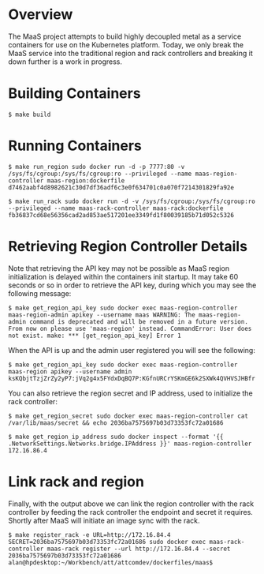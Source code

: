 Overview
==================

The MaaS project attempts to build highly decoupled metal as a service containers for use on the Kubernetes platform.  Today, we only break the MaaS service into the traditional region and rack controllers and breaking it down further is a work in progress.

Building Containers
===================

`
$ make build
`

Running Containers
==================

`
$ make run_region
sudo docker run -d -p 7777:80 -v /sys/fs/cgroup:/sys/fs/cgroup:ro --privileged --name maas-region-controller maas-region:dockerfile
d7462aabf4d8982621c30d7df36adf6c3e0f634701c0a070f7214301829fa92e
`

`
$ make run_rack
sudo docker run -d -v /sys/fs/cgroup:/sys/fs/cgroup:ro --privileged --name maas-rack-controller maas-rack:dockerfile	
fb36837cd68e56356cad2ad853ae517201ee3349fd1f80039185b71d052c5326
`

Retrieving Region Controller Details
====================================

Note that retrieving the API key may not be possible as MaaS region initialization is
delayed within the containers init startup.  It may take 60 seconds or so in order
to retrieve the API key, during which you may see the following message:

`
$ make get_region_api_key
sudo docker exec maas-region-controller maas-region-admin apikey --username maas
WARNING: The maas-region-admin command is deprecated and will be removed in a future version. From now on please use 'maas-region' instead.
CommandError: User does not exist.
make: *** [get_region_api_key] Error 1
`

When the API is up and the admin user registered you will see the following:

`
$ make get_region_api_key
sudo docker exec maas-region-controller maas-region apikey --username admin
ksKQbjtTzjZrZy2yP7:jVq2g4x5FYdxDqBQ7P:KGfnURCrYSKmGE6k2SXWk4QVHVSJHBfr
`

You can also retrieve the region secret and IP address, used to initialize the 
rack controller:

`
$ make get_region_secret
sudo docker exec maas-region-controller cat /var/lib/maas/secret && echo
2036ba7575697b03d73353fc72a01686
`

`
$ make get_region_ip_address
sudo docker inspect --format '{{ .NetworkSettings.Networks.bridge.IPAddress }}' maas-region-controller
172.16.86.4
`

Link rack and region
====================

Finally, with the output above we can link the region controller with the rack controller
by feeding the rack controller the endpoint and secret it requires.  Shortly after MaaS
will initiate an image sync with the rack.

`
$ make register_rack -e URL=http://172.16.84.4 SECRET=2036ba7575697b03d73353fc72a01686
sudo docker exec maas-rack-controller maas-rack register --url http://172.16.84.4 --secret 2036ba7575697b03d73353fc72a01686
alan@hpdesktop:~/Workbench/att/attcomdev/dockerfiles/maas$ 
`

